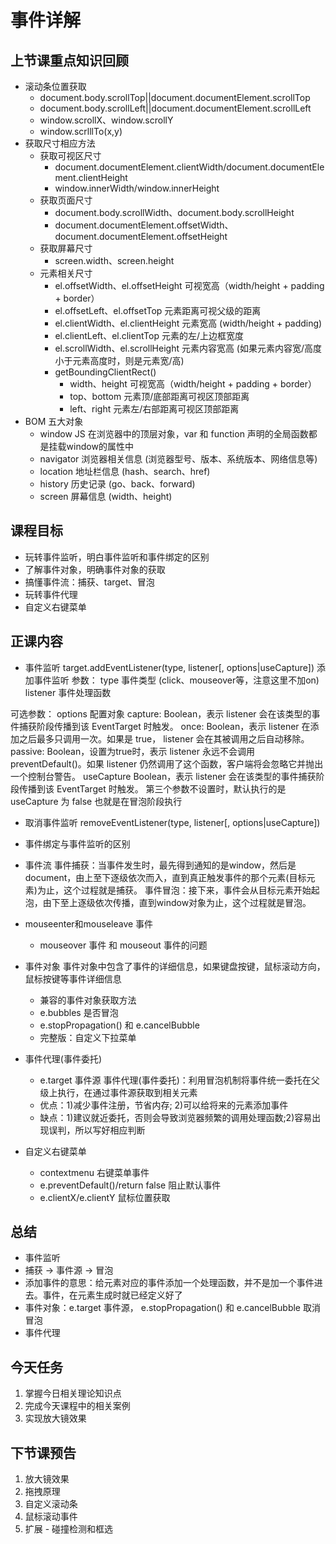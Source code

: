# 事件详解

## 上节课重点知识回顾
- 滚动条位置获取
    - document.body.scrollTop||document.documentElement.scrollTop
    - document.body.scrollLeft||document.documentElement.scrollLeft
    - window.scrollX、window.scrollY
    - window.scrlllTo(x,y)
- 获取尺寸相应方法
    - 获取可视区尺寸
        - document.documentElement.clientWidth/document.documentElement.clientHeight
        - window.innerWidth/window.innerHeight
    - 获取页面尺寸
        - document.body.scrollWidth、document.body.scrollHeight
        - document.documentElement.offsetWidth、document.documentElement.offsetHeight
    - 获取屏幕尺寸
        - screen.width、screen.height
    - 元素相关尺寸
        - el.offsetWidth、el.offsetHeight 可视宽高（width/height + padding + border）
        - el.offsetLeft、el.offsetTop 元素距离可视父级的距离
        - el.clientWidth、el.clientHeight 元素宽高 (width/height + padding)
        - el.clientLeft、el.clientTop 元素的左/上边框宽度
        - el.scrollWidth、el.scrollHeight 元素内容宽高 (如果元素内容宽/高度小于元素高度时，则是元素宽/高)
        - getBoundingClientRect()
            - width、height 可视宽高（width/height + padding + border）
            - top、bottom 元素顶/底部距离可视区顶部距离
            - left、right 元素左/右部距离可视区顶部距离
- BOM 五大对象
    - window JS 在浏览器中的顶层对象，var 和 function 声明的全局函数都是挂载window的属性中
    - navigator 浏览器相关信息 (浏览器型号、版本、系统版本、网络信息等)
    - location 地址栏信息 (hash、search、href)
    - history 历史记录 (go、back、forward)
    - screen 屏幕信息 (width、height)

## 课程目标
- 玩转事件监听，明白事件监听和事件绑定的区别
- 了解事件对象，明确事件对象的获取
- 搞懂事件流：捕获、target、冒泡
- 玩转事件代理
- 自定义右键菜单

## 正课内容
- 事件监听
target.addEventListener(type, listener[, options|useCapture]) 添加事件监听
参数：
   type 事件类型 (click、mouseover等，注意这里不加on)
   listener 事件处理函数

可选参数：
    options 配置对象
        capture:  Boolean，表示 listener 会在该类型的事件捕获阶段传播到该 EventTarget 时触发。
        once:  Boolean，表示 listener 在添加之后最多只调用一次。如果是 true， listener 会在其被调用之后自动移除。
        passive: Boolean，设置为true时，表示 listener 永远不会调用 preventDefault()。如果 listener 仍然调用了这个函数，客户端将会忽略它并抛出一个控制台警告。
    useCapture Boolean，表示 listener 会在该类型的事件捕获阶段传播到该 EventTarget 时触发。
    第三个参数不设置时，默认执行的是 useCapture 为 false 也就是在冒泡阶段执行

- 取消事件监听
    removeEventListener(type, listener[, options|useCapture])

- 事件绑定与事件监听的区别

- 事件流
事件捕获：当事件发生时，最先得到通知的是window，然后是document，由上至下逐级依次而入，直到真正触发事件的那个元素(目标元素)为止，这个过程就是捕获。
事件冒泡：接下来，事件会从目标元素开始起泡，由下至上逐级依次传播，直到window对象为止，这个过程就是冒泡。


- mouseenter和mouseleave 事件
    - mouseover 事件 和 mouseout 事件的问题

- 事件对象
    事件对象中包含了事件的详细信息，如果键盘按键，鼠标滚动方向，鼠标按键等事件详细信息
    - 兼容的事件对象获取方法
    - e.bubbles 是否冒泡
    - e.stopPropagation() 和 e.cancelBubble
    - 完整版：自定义下拉菜单

- 事件代理(事件委托)  
    - e.target 事件源
    事件代理(事件委托)：利用冒泡机制将事件统一委托在父级上执行，在通过事件源获取到相关元素
    - 优点：1)减少事件注册，节省内存; 2)可以给将来的元素添加事件
    - 缺点：1)建议就近委托，否则会导致浏览器频繁的调用处理函数;2)容易出现误判，所以写好相应判断

- 自定义右键菜单
    - contextmenu 右键菜单事件
    - e.preventDefault()/return false 阻止默认事件
    - e.clientX/e.clientY 鼠标位置获取

## 总结
- 事件监听
- 捕获 -> 事件源 -> 冒泡
- 添加事件的意思：给元素对应的事件添加一个处理函数，并不是加一个事件进去。事件，在元素生成时就已经定义好了
- 事件对象：e.target 事件源， e.stopPropagation() 和 e.cancelBubble 取消冒泡
- 事件代理

## 今天任务
1. 掌握今日相关理论知识点
2. 完成今天课程中的相关案例
3. 实现放大镜效果

## 下节课预告
1. 放大镜效果
2. 拖拽原理
3. 自定义滚动条
4. 鼠标滚动事件
5. 扩展 - 碰撞检测和框选
    

